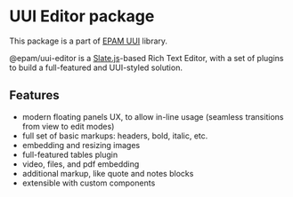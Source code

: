 # UUI Editor package

This package is a part of [EPAM UUI](https://github.com/epam/UUI) library.

@epam/uui-editor is a [Slate.js](https://www.slatejs.org/)-based Rich Text Editor, with a set of plugins to build a full-featured and UUI-styled solution.

## Features

- modern floating panels UX, to allow in-line usage (seamless transitions from view to edit modes)
- full set of basic markups: headers, bold, italic, etc.
- embedding and resizing images
- full-featured tables plugin
- video, files, and pdf embedding
- additional markup, like quote and notes blocks
- extensible with custom components

